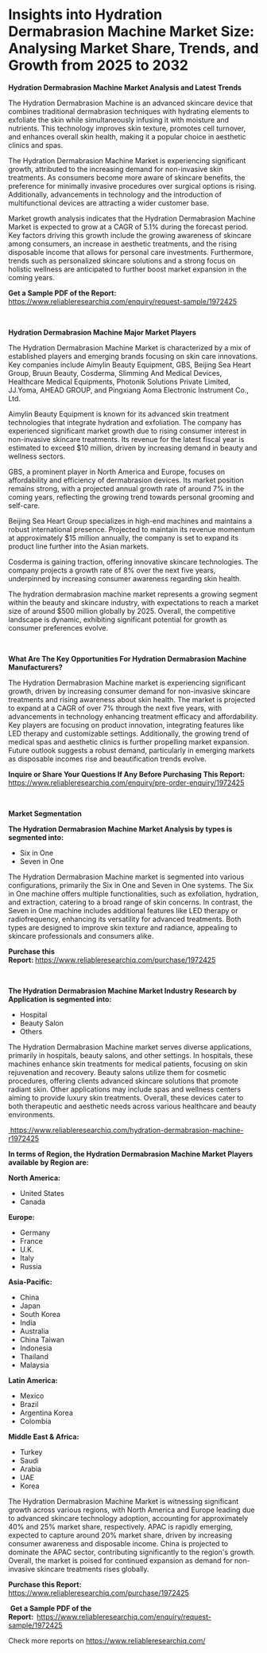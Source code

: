 <p><h1>Insights into Hydration Dermabrasion Machine Market Size: Analysing Market Share, Trends, and Growth from 2025 to 2032</h1></p><p><strong>Hydration Dermabrasion Machine Market Analysis and Latest Trends</strong></p>
<p><p>The Hydration Dermabrasion Machine is an advanced skincare device that combines traditional dermabrasion techniques with hydrating elements to exfoliate the skin while simultaneously infusing it with moisture and nutrients. This technology improves skin texture, promotes cell turnover, and enhances overall skin health, making it a popular choice in aesthetic clinics and spas.</p><p>The Hydration Dermabrasion Machine Market is experiencing significant growth, attributed to the increasing demand for non-invasive skin treatments. As consumers become more aware of skincare benefits, the preference for minimally invasive procedures over surgical options is rising. Additionally, advancements in technology and the introduction of multifunctional devices are attracting a wider customer base.</p><p>Market growth analysis indicates that the Hydration Dermabrasion Machine Market is expected to grow at a CAGR of 5.1% during the forecast period. Key factors driving this growth include the growing awareness of skincare among consumers, an increase in aesthetic treatments, and the rising disposable income that allows for personal care investments. Furthermore, trends such as personalized skincare solutions and a strong focus on holistic wellness are anticipated to further boost market expansion in the coming years.</p></p>
<p><strong>Get a Sample PDF of the Report:&nbsp;</strong> <a href="https://www.reliableresearchiq.com/enquiry/request-sample/1972425?utm_campaign=2237&utm_medium=2&utm_source=Github&utm_content=ia&utm_term=10022025&utm_id=hydration-dermabrasion-machine">https://www.reliableresearchiq.com/enquiry/request-sample/1972425</a></p>
<p>&nbsp;</p>
<p><strong>Hydration Dermabrasion Machine Major Market Players</strong></p>
<p><p>The Hydration Dermabrasion Machine Market is characterized by a mix of established players and emerging brands focusing on skin care innovations. Key companies include Aimylin Beauty Equipment, GBS, Beijing Sea Heart Group, Bruun Beauty, Cosderma, Slimming And Medical Devices, Healthcare Medical Equipments, Photonik Solutions Private Limited, JJ.Yoma, AHEAD GROUP, and Pingxiang Aoma Electronic Instrument Co., Ltd.</p><p>Aimylin Beauty Equipment is known for its advanced skin treatment technologies that integrate hydration and exfoliation. The company has experienced significant market growth due to rising consumer interest in non-invasive skincare treatments. Its revenue for the latest fiscal year is estimated to exceed $10 million, driven by increasing demand in beauty and wellness sectors.</p><p>GBS, a prominent player in North America and Europe, focuses on affordability and efficiency of dermabrasion devices. Its market position remains strong, with a projected annual growth rate of around 7% in the coming years, reflecting the growing trend towards personal grooming and self-care.</p><p>Beijing Sea Heart Group specializes in high-end machines and maintains a robust international presence. Projected to maintain its revenue momentum at approximately $15 million annually, the company is set to expand its product line further into the Asian markets.</p><p>Cosderma is gaining traction, offering innovative skincare technologies. The company projects a growth rate of 8% over the next five years, underpinned by increasing consumer awareness regarding skin health.</p><p>The hydration dermabrasion machine market represents a growing segment within the beauty and skincare industry, with expectations to reach a market size of around $500 million globally by 2025. Overall, the competitive landscape is dynamic, exhibiting significant potential for growth as consumer preferences evolve.</p></p>
<p>&nbsp;</p>
<p><strong>What Are The Key Opportunities For Hydration Dermabrasion Machine Manufacturers?</strong></p>
<p><p>The Hydration Dermabrasion Machine market is experiencing significant growth, driven by increasing consumer demand for non-invasive skincare treatments and rising awareness about skin health. The market is projected to expand at a CAGR of over 7% through the next five years, with advancements in technology enhancing treatment efficacy and affordability. Key players are focusing on product innovation, integrating features like LED therapy and customizable settings. Additionally, the growing trend of medical spas and aesthetic clinics is further propelling market expansion. Future outlook suggests a robust demand, particularly in emerging markets as disposable incomes rise and beautification trends evolve.</p></p>
<p><strong>Inquire or Share Your Questions If Any Before Purchasing This Report:</strong> <a href="https://www.reliableresearchiq.com/enquiry/pre-order-enquiry/1972425?utm_campaign=2237&utm_medium=2&utm_source=Github&utm_content=ia&utm_term=10022025&utm_id=hydration-dermabrasion-machine">https://www.reliableresearchiq.com/enquiry/pre-order-enquiry/1972425</a></p>
<p>&nbsp;</p>
<p><strong>Market Segmentation</strong></p>
<p><strong>The Hydration Dermabrasion Machine Market Analysis by types is segmented into:</strong></p>
<p><ul><li>Six in One</li><li>Seven in One</li></ul></p>
<p><p>The Hydration Dermabrasion Machine market is segmented into various configurations, primarily the Six in One and Seven in One systems. The Six in One machine offers multiple functionalities, such as exfoliation, hydration, and extraction, catering to a broad range of skin concerns. In contrast, the Seven in One machine includes additional features like LED therapy or radiofrequency, enhancing its versatility for advanced treatments. Both types are designed to improve skin texture and radiance, appealing to skincare professionals and consumers alike.</p></p>
<p><strong>Purchase this Report:&nbsp;</strong><a href="https://www.reliableresearchiq.com/purchase/1972425?utm_campaign=2237&utm_medium=2&utm_source=Github&utm_content=ia&utm_term=10022025&utm_id=hydration-dermabrasion-machine">https://www.reliableresearchiq.com/purchase/1972425</a></p>
<p>&nbsp;</p>
<p><strong>The Hydration Dermabrasion Machine Market Industry Research by Application is segmented into:</strong></p>
<p><ul><li>Hospital</li><li>Beauty Salon</li><li>Others</li></ul></p>
<p><p>The Hydration Dermabrasion Machine market serves diverse applications, primarily in hospitals, beauty salons, and other settings. In hospitals, these machines enhance skin treatments for medical patients, focusing on skin rejuvenation and recovery. Beauty salons utilize them for cosmetic procedures, offering clients advanced skincare solutions that promote radiant skin. Other applications may include spas and wellness centers aiming to provide luxury skin treatments. Overall, these devices cater to both therapeutic and aesthetic needs across various healthcare and beauty environments.</p></p>
<p><a href="https://www.reliableresearchiq.com/hydration-dermabrasion-machine-r1972425?utm_campaign=2237&utm_medium=2&utm_source=Github&utm_content=ia&utm_term=10022025&utm_id=hydration-dermabrasion-machine">&nbsp;https://www.reliableresearchiq.com/hydration-dermabrasion-machine-r1972425</a></p>
<p><strong>In terms of Region, the Hydration Dermabrasion Machine Market Players available by Region are:</strong></p>
<p>
    <p> <strong> North America: </strong>
        <ul>
            <li>United States</li>
            <li>Canada</li>
        </ul>
        </p> 
    <p> <strong> Europe: </strong>
        <ul>
            <li>Germany</li>
            <li>France</li>
            <li>U.K.</li>
            <li>Italy</li>
            <li>Russia</li>
        </ul>
        </p> 
    <p> <strong> Asia-Pacific: </strong>
        <ul>
            <li>China</li>
            <li>Japan</li>
            <li>South Korea</li>
            <li>India</li>
            <li>Australia</li>
            <li>China Taiwan</li>
            <li>Indonesia</li>
            <li>Thailand</li>
            <li>Malaysia</li>
        </ul>
        </p> 
    <p> <strong> Latin America: </strong>
        <ul>
            <li>Mexico</li>
            <li>Brazil</li>
            <li>Argentina Korea</li>
            <li>Colombia</li>
        </ul>
        </p> 
    <p> <strong> Middle East & Africa: </strong>
        <ul>
            <li>Turkey</li>
            <li>Saudi</li>
            <li>Arabia</li>
            <li>UAE</li>
            <li>Korea</li>
        </ul>
    </p>
    </p>
<p><p>The Hydration Dermabrasion Machine Market is witnessing significant growth across various regions, with North America and Europe leading due to advanced skincare technology adoption, accounting for approximately 40% and 25% market share, respectively. APAC is rapidly emerging, expected to capture around 20% market share, driven by increasing consumer awareness and disposable income. China is projected to dominate the APAC sector, contributing significantly to the region's growth. Overall, the market is poised for continued expansion as demand for non-invasive skincare treatments rises globally.</p></p>
<p><strong>Purchase this Report: </strong><a href="https://www.reliableresearchiq.com/purchase/1972425?utm_campaign=2237&utm_medium=2&utm_source=Github&utm_content=ia&utm_term=10022025&utm_id=hydration-dermabrasion-machine">https://www.reliableresearchiq.com/purchase/1972425</a></p>
<p>&nbsp;<strong>Get a Sample PDF of the Report:&nbsp;&nbsp;</strong><a href="https://www.reliableresearchiq.com/enquiry/request-sample/1972425?utm_campaign=2237&utm_medium=2&utm_source=Github&utm_content=ia&utm_term=10022025&utm_id=hydration-dermabrasion-machine">https://www.reliableresearchiq.com/enquiry/request-sample/1972425</a></p>
<p><strong></strong></p>
<p>Check more reports on <a href="https://www.reliableresearchiq.com/?utm_campaign=2237&utm_medium=2&utm_source=Github&utm_content=ia&utm_term=10022025&utm_id=hydration-dermabrasion-machine">https://www.reliableresearchiq.com/</a></p>
